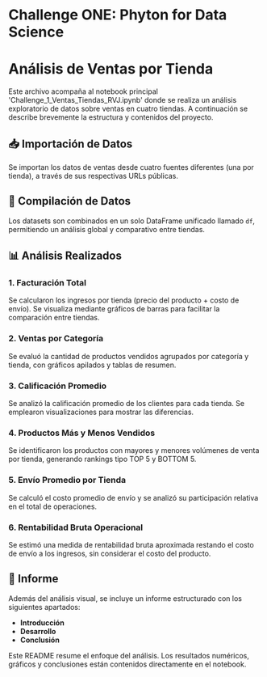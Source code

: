 <h1>Challenge ONE: Phyton for Data Science</h1>

# Análisis de Ventas por Tienda

Este archivo acompaña al notebook principal 'Challenge_1_Ventas_Tiendas_RVJ.ipynb' donde se realiza un análisis exploratorio de datos sobre ventas en cuatro tiendas. A continuación se describe brevemente la estructura y contenidos del proyecto.

## 📥 Importación de Datos

Se importan los datos de ventas desde cuatro fuentes diferentes (una por tienda), a través de sus respectivas URLs públicas.

## 🧩 Compilación de Datos

Los datasets son combinados en un solo DataFrame unificado llamado `df`, permitiendo un análisis global y comparativo entre tiendas.

## 📊 Análisis Realizados

### 1. Facturación Total
Se calcularon los ingresos por tienda (precio del producto + costo de envío). Se visualiza mediante gráficos de barras para facilitar la comparación entre tiendas.

### 2. Ventas por Categoría
Se evaluó la cantidad de productos vendidos agrupados por categoría y tienda, con gráficos apilados y tablas de resumen.

### 3. Calificación Promedio
Se analizó la calificación promedio de los clientes para cada tienda. Se emplearon visualizaciones para mostrar las diferencias.

### 4. Productos Más y Menos Vendidos
Se identificaron los productos con mayores y menores volúmenes de venta por tienda, generando rankings tipo TOP 5 y BOTTOM 5.

### 5. Envío Promedio por Tienda
Se calculó el costo promedio de envío y se analizó su participación relativa en el total de operaciones.

### 6. Rentabilidad Bruta Operacional
Se estimó una medida de rentabilidad bruta aproximada restando el costo de envío a los ingresos, sin considerar el costo del producto.

## 🧾 Informe

Además del análisis visual, se incluye un informe estructurado con los siguientes apartados:
- **Introducción**
- **Desarrollo**
- **Conclusión**

Este README resume el enfoque del análisis. Los resultados numéricos, gráficos y conclusiones están contenidos directamente en el notebook.

